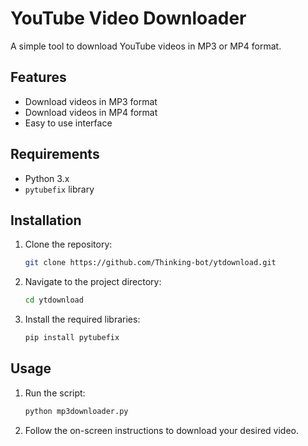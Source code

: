 # YouTube Video Downloader

A simple tool to download YouTube videos in MP3 or MP4 format.

## Features

- Download videos in MP3 format
- Download videos in MP4 format
- Easy to use interface

## Requirements

- Python 3.x
- `pytubefix` library


## Installation
1. Clone the repository:
    ```sh
    git clone https://github.com/Thinking-bot/ytdownload.git
    ```
2. Navigate to the project directory:
    ```sh
    cd ytdownload
    ```
3. Install the required libraries:
    ```sh
    pip install pytubefix
    ```

## Usage

1. Run the script:
    ```sh
    python mp3downloader.py
    ```
2. Follow the on-screen instructions to download your desired video.
